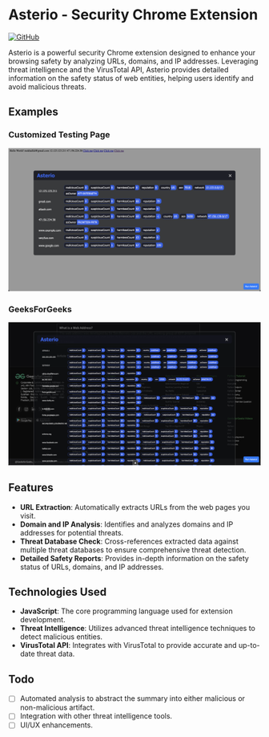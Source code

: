 # Asterio - Security Chrome Extension

[![GitHub](https://img.shields.io/badge/GitHub-Repository-blue.svg)](https://github.com/marsafy1/asterio)

Asterio is a powerful security Chrome extension designed to enhance your browsing safety by analyzing URLs, domains, and IP addresses. Leveraging threat intelligence and the VirusTotal API, Asterio provides detailed information on the safety status of web entities, helping users identify and avoid malicious threats.
## Examples
### Customized Testing Page
![testing](https://github.com/marsafy1/asterio/blob/master/examples/test%20page.png)

### GeeksForGeeks
![g4g](https://github.com/marsafy1/asterio/blob/master/examples/geeks4geeks.png)

## Features

- **URL Extraction**: Automatically extracts URLs from the web pages you visit.
- **Domain and IP Analysis**: Identifies and analyzes domains and IP addresses for potential threats.
- **Threat Database Check**: Cross-references extracted data against multiple threat databases to ensure comprehensive threat detection.
- **Detailed Safety Reports**: Provides in-depth information on the safety status of URLs, domains, and IP addresses.

## Technologies Used

- **JavaScript**: The core programming language used for extension development.
- **Threat Intelligence**: Utilizes advanced threat intelligence techniques to detect malicious entities.
- **VirusTotal API**: Integrates with VirusTotal to provide accurate and up-to-date threat data.

## Todo
- [ ] Automated analysis to abstract the summary into either malicious or non-malicious artifact.
- [ ] Integration with other threat intelligence tools.
- [ ] UI/UX enhancements.
